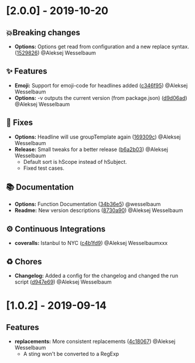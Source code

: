 # [2.0.0] - 2019-10-20 
##  💥Breaking changes
* **Options:** Options get read from configuration and a new replace syntax. ([1529826](https://github.com/wesselbaum/conventional-git-log/commit/1529826)) @Aleksej Wesselbaum

## ✨ Features
* **Emoji:** Support for emoji-code for headlines added ([c346f95](https://github.com/wesselbaum/conventional-git-log/commit/c346f95)) @Aleksej Wesselbaum
* **Options:** -v outputs the current version (from package.json) ([d9d06ad](https://github.com/wesselbaum/conventional-git-log/commit/d9d06ad)) @Aleksej Wesselbaum
## 🐛 Fixes
* **Options:** Headline will use groupTemplate again ([169309c](https://github.com/wesselbaum/conventional-git-log/commit/169309c)) @Aleksej Wesselbaum
* **Release:** Small tweaks for a better release ([b6a2b03](https://github.com/wesselbaum/conventional-git-log/commit/b6a2b03)) @Aleksej Wesselbaum
  * Default sort is hScope instead of hSubject.
  * Fixed test cases.
## 📚 Documentation
* **Options:** Function Documentation ([34b36e5](https://github.com/wesselbaum/conventional-git-log/commit/34b36e5)) @wesselbaum
* **Readme:** New version descriptions ([8730a90](https://github.com/wesselbaum/conventional-git-log/commit/8730a90)) @Aleksej Wesselbaum
## ⚙️ Continuous Integrations
* **coveralls:** Istanbul to NYC ([c4b1fd9](https://github.com/wesselbaum/conventional-git-log/commit/c4b1fd9)) @Aleksej Wesselbaumxxx
## ♻️ Chores
* **Changelog:** Added a config for the changelog and changed the run script ([d947e69](https://github.com/wesselbaum/conventional-git-log/commit/d947e69)) @Aleksej Wesselbaum
# [1.0.2] - 2019-09-14 
## Features
* **replacements:** More consistent replacements ([4c18067](https://github.com/wesselbaum/conventional-git-log/commit/4c18067)) @Aleksej Wesselbaum
  * A sting won't be converted to a RegExp
